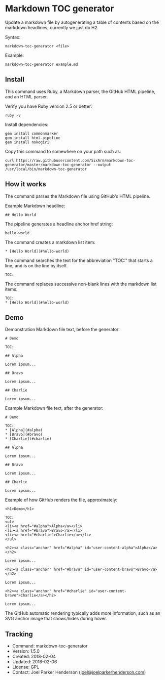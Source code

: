 # Markdown TOC generator

Update a markdown file by autogenerating a table of contents
based on the markdown headlines; currently we just do H2.

Syntax:

    markdown-toc-generator <file>

Example:

    markdown-toc-generator example.md


## Install

This command uses Ruby, a Markdown parser, the GitHub HTML pipeline, and an HTML parser.

Verify you have Ruby version 2.5 or better:

    ruby -v

Install dependencies:

    gem install commonmarker
    gem install html-pipeline
    gem install nokogiri

Copy this command to somewhere on your path such as:

    curl https://raw.githubusercontent.com/SixArm/markdown-toc-generator/master/markdown-toc-generator --output /usr/local/bin/markdown-toc-generator


## How it works

The command parses the Markdown file using GitHub's HTML pipeline.

Example Markdown headline:

    ## Hello World

The pipeline generates a headline anchor href string:

    hello-world

The command creates a markdown list item:

    * [Hello World](#hello-world)

The command searches the text for the abbreviation "TOC:"
that starts a line, and is on the line by itself.

    TOC:

The command replaces successive non-blank lines with the markdown list items:

    TOC:
    * [Hello World](#hello-world)


## Demo

Demonstration Markdown file text, before the generator:

    # Demo

    TOC:
      
    ## Alpha

    Lorem ipsum...

    ## Bravo
    
    Lorem ipsum...

    ## Charlie

    Lorem ipsum...

Example Markdown file text, after the generator:

    # Demo

    TOC:
    * [Alpha](#alpha)
    * [Bravo](#bravo)
    * [Charlie](#charlie)
      
    ## Alpha

    Lorem ipsum...

    ## Bravo
    
    Lorem ipsum...

    ## Charlie

    Lorem ipsum...

Example of how GitHub renders the file, approximately:

    <h1>Demo</h1>

    TOC:
    <ul>
    <li><a href="#alpha">Alpha</a></li>
    <li><a href="#bravo">Bravo</a></li>
    <li><a href="#charlie">Charlie</a></li>
    </ul>
 
    <h2><a class="anchor" href="#alpha" id="user-content-alpha">Alpha</a></h2>

    Lorem ipsum...

    <h2><a class="anchor" href="#bravo" id="user-content-bravo">Bravo</a></h2>
    
    Lorem ipsum...

    <h2><a class="anchor" href="#charlie" id="user-content-bravo">Charlie</a></h2>

    Lorem ipsum...


The GitHub automatic rendering typically adds more information, 
such as an SVG anchor image that shows/hides during hover.


## Tracking

* Command: markdown-toc-generator
* Version: 1.5.0
* Created: 2018-02-04
* Updated: 2018-02-06
* License: GPL
* Contact: Joel Parker Henderson (joel@joelparkerhenderson.com)

